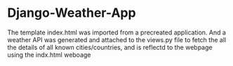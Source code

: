 # Django-Weather-App
The template index.html was imported from a precreated application.
And a weather API was generated and attached to the views.py file to fetch the all the details of all known cities/countries, and is reflectd to the webpage using the indx.html weboage
